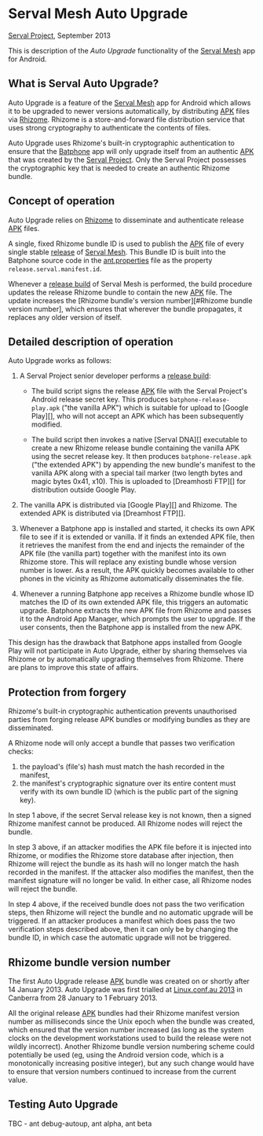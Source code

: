 Serval Mesh Auto Upgrade
========================
[Serval Project][], September 2013

This is description of the *Auto Upgrade* functionality of the [Serval Mesh][]
app for Android.

What is Serval Auto Upgrade?
----------------------------

Auto Upgrade is a feature of the [Serval Mesh][] app for Android which allows
it to be upgraded to newer versions automatically, by distributing [APK][]
files via [Rhizome][].  Rhizome is a store-and-forward file distribution
service that uses strong cryptography to authenticate the contents of files.

Auto Upgrade uses Rhizome's built-in cryptographic authentication to ensure
that the [Batphone][] app will only upgrade itself from an authentic [APK][]
that was created by the [Serval Project][].  Only the Serval Project possesses
the cryptographic key that is needed to create an authentic Rhizome bundle.

Concept of operation
--------------------

Auto Upgrade relies on [Rhizome][] to disseminate and authenticate release
[APK][] files.

A single, fixed Rhizome bundle ID is used to publish the [APK][] file of every
single stable [release][] of [Serval Mesh][].  This Bundle ID is built into the
Batphone source code in the [ant.properties](../ant.properties) file as the
property `release.serval.manifest.id`.

Whenever a [release build][] of Serval Mesh is performed, the build procedure
updates the release Rhizome bundle to contain the new [APK][] file.  The update
increases the [Rhizome bundle's version number][#Rhizome bundle version
number], which ensures that wherever the bundle propagates, it replaces any
older version of itself.

Detailed description of operation
---------------------------------

Auto Upgrade works as follows:

 1. A Serval Project senior developer performs a [release build][]:

    * The build script signs the release [APK][] file with the Serval Project's
      Android release secret key.  This produces `batphone-release-play.apk`
      ("the vanilla APK") which is suitable for upload to [Google Play][], who
      will not accept an APK which has been subsequently modified.

    * The build script then invokes a native [Serval DNA][] executable to
      create a new Rhizome release bundle containing the vanilla APK using the
      secret release key.  It then produces `batphone-release.apk` ("the
      extended APK") by appending the new bundle's manifest to the vanilla APK
      along with a special tail marker (two length bytes and magic bytes 0x41,
      x10).  This is uploaded to [Dreamhosti FTP][] for distribution outside Google
      Play.

 2. The vanilla APK is distributed via [Google Play][] and Rhizome.  The
    extended APK is distributed via [Dreamhost FTP][].

 3. Whenever a Batphone app is installed and started, it checks its own APK
    file to see if it is extended or vanilla.  If it finds an extended APK
    file, then it retrieves the manifest from the end and injects the remainder
    of the APK file (the vanilla part) together with the manifest into its own
    Rhizome store.  This will replace any existing bundle whose version number
    is lower.  As a result, the APK quickly becomes available to other phones
    in the vicinity as Rhizome automatically disseminates the file.

 4. Whenever a running Batphone app receives a Rhizome bundle whose ID matches
    the ID of its own extended APK file, this triggers an automatic upgrade.
    Batphone extracts the new APK file from Rhizome and passes it to the
    Android App Manager, which prompts the user to upgrade.  If the user
    consents, then the Batphone app is installed from the new APK.
 
This design has the drawback that Batphone apps installed from Google Play will
not participate in Auto Upgrade, either by sharing themselves via Rhizome or by
automatically upgrading themselves from Rhizome.  There are plans to improve
this state of affairs.

Protection from forgery
-----------------------

Rhizome's built-in cryptographic authentication prevents unauthorised parties
from forging release APK bundles or modifying bundles as they are disseminated.

A Rhizome node will only accept a bundle that passes two verification checks:
 1. the payload's (file's) hash must match the hash recorded in the manifest,
 2. the manifest's cryptographic signature over its entire content must verify
    with its own bundle ID (which is the public part of the signing key).

In step 1 above, if the secret Serval release key is not known, then a signed
Rhizome manifest cannot be produced.  All Rhizome nodes will reject the bundle.

In step 3 above, if an attacker modifies the APK file before it is injected
into Rhizome, or modifies the Rhizome store database after injection, then
Rhizome will reject the bundle as its hash will no longer match the hash
recorded in the manifest.  If the attacker also modifies the manifest, then the
manifest signature will no longer be valid.  In either case, all Rhizome nodes
will reject the bundle.

In step 4 above, if the received bundle does not pass the two verification
steps, then Rhizome will reject the bundle and no automatic upgrade will be
triggered.  If an attacker produces a manifest which does pass the two
verification steps described above, then it can only be by changing the bundle
ID, in which case the automatic upgrade will not be triggered.

Rhizome bundle version number
-----------------------------

The first Auto Upgrade release [APK][] bundle was created on or shortly after
14 January 2013.  Auto Upgrade was first trialled at [Linux.conf.au 2013][] in
Canberra from 28 January to 1 February 2013.

All the original release [APK][] bundles had their Rhizome manifest version
number as milliseconds since the Unix epoch when the bundle was created, which
ensured that the version number increased (as long as the system clocks on the
development workstations used to build the release were not wildly incorrect).
Another Rhizome bundle version numbering scheme could potentially be used (eg,
using the Android version code, which is a monotonically increasing positive
integer), but any such change would have to ensure that version numbers
continued to increase from the current value.

Testing Auto Upgrade
--------------------

TBC - ant debug-autoup, ant alpha, ant beta


[Serval Project]: http://www.servalproject.org/
[Serval Mesh]: ../README.md
[APK]: http://en.wikipedia.org/wiki/APK_(file_format)
[Batphone]: ../README.md
[Rhizome]: http://developer.servalproject.org/dokuwiki/doku.php?id=content:tech:rhizome
[release]: http://developer.servalproject.org/dokuwiki/doku.php?id=content:servalmesh:release:
[release build]: ./Build-for-Release.md
[Linux.conf.au 2013]: http://developer.servalproject.org/dokuwiki/doku.php?id=content:activity:linux.conf.au_2013
